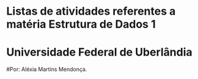 # Listas de atividades referentes a matéria Estrutura de Dados 1 
# Universidade Federal de Uberlândia
#Por: Aléxia Martins Mendonça.

